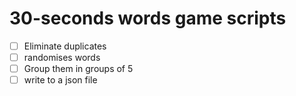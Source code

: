 # 30-seconds words game scripts

- [ ] Eliminate duplicates
- [ ] randomises words
- [ ] Group them in groups of 5
- [ ] write to a json file
